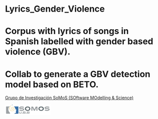 # Lyrics_Gender_Violence
# Corpus with lyrics of songs in Spanish labelled with gender based violence (GBV).
# Collab to generate a GBV detection model based on BETO.




[Grupo de Investigación SoMoS (SOftware MOdelling & Science)](https://dsi.face.ubiobio.cl/somos/)

<img src="./images/somos_ubb.jpeg" width="150px" /> 
